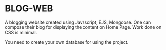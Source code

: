 # BLOG-WEB

A blogging website created using Javascript, EJS, Mongoose. One can compose their blog for displaying the content on Home Page. Work done on CSS is minimal.

You need to create your own database for using the project.
